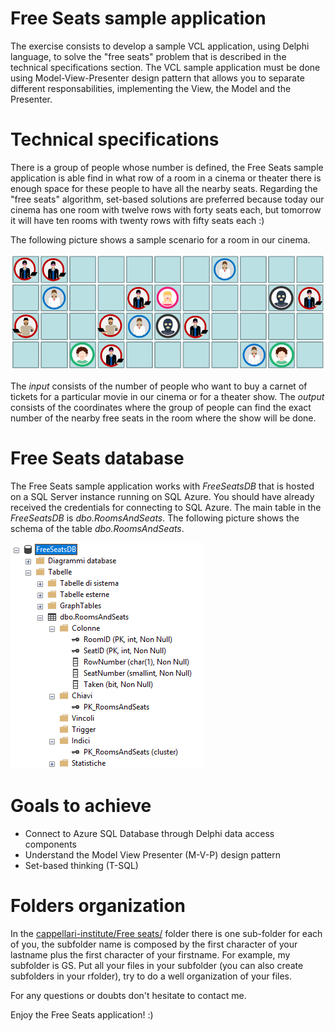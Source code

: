 # Free Seats sample application

The exercise consists to develop a sample VCL application, using Delphi language, to solve the "free seats" problem that is described in the technical specifications section. The VCL sample application must be done using Model-View-Presenter design pattern that allows you to separate different responsabilities, implementing the View, the Model and the Presenter.


Technical specifications
========================

There is a group of people whose number is defined, the Free Seats sample application is able find in what row of a room in a cinema or theater there is enough space for these people to have all the nearby seats. Regarding the "free seats" algorithm, set-based solutions are preferred because today our cinema has one room with twelve rows with forty seats each, but tomorrow it will have ten rooms with twenty rows with fifty seats each :)

The following picture shows a sample scenario for a room in our cinema.

![](./img/Free-Seats.png)

The *input* consists of the number of people who want to buy a carnet of tickets for a particular movie in our cinema or for a theater show. The *output* consists of the coordinates where the group of people can find the exact number of the nearby free seats in the room where the show will be done.


Free Seats database
===================

The Free Seats sample application works with *FreeSeatsDB* that is hosted on a SQL Server instance running on SQL Azure. You should have already received the credentials for connecting to SQL Azure. The main table in the *FreeSeatsDB* is *dbo.RoomsAndSeats*. The following picture shows the schema of the table *dbo.RoomsAndSeats*.

![](./img/Free-Seats-DB.png)


Goals to achieve
================

- Connect to Azure SQL Database through Delphi data access components
- Understand the Model View Presenter (M-V-P) design pattern
- Set-based thinking (T-SQL)


Folders organization
====================

In the [cappellari-institute/Free seats/](https://github.com/segovoni/cappellari-institute/tree/master/Free%20seats) folder there is one sub-folder for each of you, the subfolder name is composed by the first character of your lastname plus the first character of your firstname. For example, my subfolder is GS. Put all your files in your subfolder (you can also create subfolders in your rfolder), try to do a well organization of your files.


For any questions or doubts don't hesitate to contact me.

Enjoy the Free Seats application! :)
